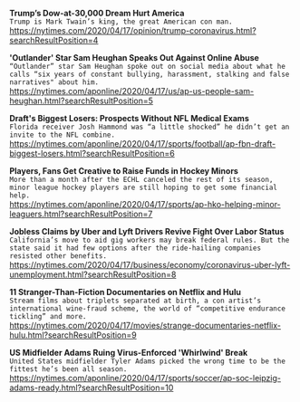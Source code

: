 **Trump’s Dow-at-30,000 Dream Hurt America**\
`Trump is Mark Twain’s king, the great American con man.`\
https://nytimes.com/2020/04/17/opinion/trump-coronavirus.html?searchResultPosition=4

**'Outlander' Star Sam Heughan Speaks Out Against Online Abuse**\
`“Outlander” star Sam Heughan spoke out on social media about what he calls “six years of constant bullying, harassment, stalking and false narratives" about him. `\
https://nytimes.com/aponline/2020/04/17/us/ap-us-people-sam-heughan.html?searchResultPosition=5

**Draft's Biggest Losers: Prospects Without NFL Medical Exams**\
`Florida receiver Josh Hammond was “a little shocked” he didn’t get an invite to the NFL combine.`\
https://nytimes.com/aponline/2020/04/17/sports/football/ap-fbn-draft-biggest-losers.html?searchResultPosition=6

**Players, Fans Get Creative to Raise Funds in Hockey Minors**\
`More than a month after the ECHL canceled the rest of its season, minor league hockey players are still hoping to get some financial help.`\
https://nytimes.com/aponline/2020/04/17/sports/ap-hko-helping-minor-leaguers.html?searchResultPosition=7

**Jobless Claims by Uber and Lyft Drivers Revive Fight Over Labor Status**\
`California’s move to aid gig workers may break federal rules. But the state said it had few options after the ride-hailing companies resisted other benefits.`\
https://nytimes.com/2020/04/17/business/economy/coronavirus-uber-lyft-unemployment.html?searchResultPosition=8

**11 Stranger-Than-Fiction Documentaries on Netflix and Hulu**\
`Stream films about triplets separated at birth, a con artist’s international wine-fraud scheme, the world of “competitive endurance tickling” and more.`\
https://nytimes.com/2020/04/17/movies/strange-documentaries-netflix-hulu.html?searchResultPosition=9

**US Midfielder Adams Ruing Virus-Enforced 'Whirlwind' Break**\
`United States midfielder Tyler Adams picked the wrong time to be the fittest he’s been all season.`\
https://nytimes.com/aponline/2020/04/17/sports/soccer/ap-soc-leipzig-adams-ready.html?searchResultPosition=10

